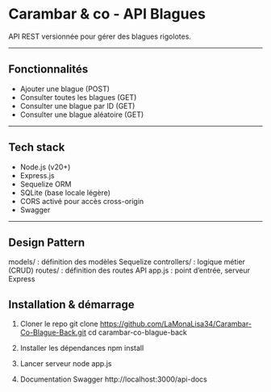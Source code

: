 # Carambar & co - API Blagues

API REST versionnée pour gérer des blagues rigolotes. 

---

## Fonctionnalités

- Ajouter une blague (POST)  
- Consulter toutes les blagues (GET)  
- Consulter une blague par ID (GET)  
- Consulter une blague aléatoire (GET)  
---

## Tech stack

- Node.js (v20+)  
- Express.js  
- Sequelize ORM  
- SQLite (base locale légère)  
- CORS activé pour accès cross-origin
- Swagger

---
## Design Pattern
models/ : définition des modèles Sequelize
controllers/ : logique métier (CRUD)
routes/ : définition des routes API
app.js : point d’entrée, serveur Express

## Installation & démarrage

1. Cloner le repo
git clone https://github.com/LaMonaLisa34/Carambar-Co-Blague-Back.git
cd carambar-co-blague-back

2. Installer les dépendances
npm install 

3. Lancer serveur
node app.js 

4. Documentation Swagger
http://localhost:3000/api-docs

